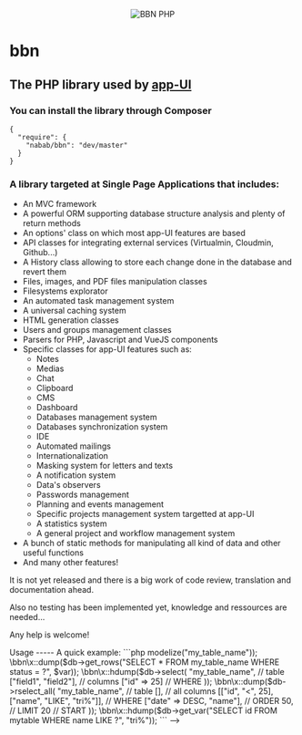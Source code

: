 <p align="center"><img alt="BBN PHP" src="https://cdn.bbn.io/img/240w/php.png"></p>

bbn
===

## The PHP library used by [app-UI](https://app-ui.com)

### You can install the library through Composer

```
{
  "require": {
    "nabab/bbn": "dev/master"
  }
}
```

### A library targeted at Single Page Applications that includes:

* An MVC framework
* A powerful ORM supporting database structure analysis and plenty of return methods
* An options' class on which most app-UI features are based
* API classes for integrating external services (Virtualmin, Cloudmin, Github...)
* A History class allowing to store each change done in the database and revert them
* Files, images, and PDF files manipulation classes
* Filesystems explorator
* An automated task management system
* A universal caching system
* HTML generation classes
* Users and groups management classes
* Parsers for PHP, Javascript and VueJS components
* Specific classes for app-UI features such as:
  * Notes
  * Medias
  * Chat
  * Clipboard
  * CMS
  * Dashboard
  * Databases management system
  * Databases synchronization system
  * IDE
  * Automated mailings
  * Internationalization
  * Masking system for letters and texts
  * A notification system
  * Data's observers
  * Passwords management
  * Planning and events management
  * Specific projects management system targetted at app-UI
  * A statistics system
  * A general project and workflow management system
* A bunch of static methods for manipulating all kind of data and other useful functions
* And many other features!

It is not yet released and there is a big work of code review, translation and documentation ahead.  

Also no testing has been implemented yet, knowledge and ressources are needed...

Any help is welcome!

<!-->
Usage
-----

A quick example:

```php
<?php
$db = new \bbn\db($cfg);

\bbn\x::hdump($db->modelize("my_table_name"));

\bbn\x::dump($db->get_rows("SELECT * FROM my_table_name WHERE status = ?", $var));

\bbn\x::hdump($db->select(
  "my_table_name", // table
  ["field1", "field2"], // columns
  ["id" => 25] // WHERE
));

\bbn\x::dump($db->rselect_all(
  "my_table_name", // table
  [], // all columns
  [["id", "<", 25], ["name", "LIKE", "tri%"]], // WHERE
  ["date" => DESC, "name"], // ORDER
  50, // LIMIT
  20 // START 
));

\bbn\x::hdump($db->get_var("SELECT id FROM mytable WHERE name LIKE ?", "tri%"));
```

-->